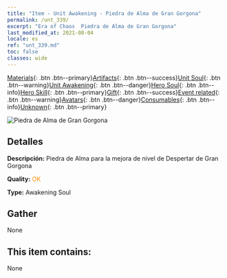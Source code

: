 ```yaml
---
title: "Item - Unit Awakening - Piedra de Alma de Gran Gorgona"
permalink: /unt_339/
excerpt: "Era of Chaos  Piedra de Alma de Gran Gorgona"
last_modified_at: 2021-08-04
locale: es
ref: "unt_339.md"
toc: false
classes: wide
---
```

 [Materials](/ItemsES/){: .btn .btn--primary}[Artifacts](/ItemsES/Artifacts/){: .btn .btn--success}[Unit Soul](/ItemsES/UnitSoul/){: .btn .btn--warning}[Unit Awakening](/ItemsES/UnitAwakening/){: .btn .btn--danger}[Hero Soul](/ItemsES/HeroSoul/){: .btn .btn--info}[Hero Skill](/ItemsES/HeroSkill/){: .btn .btn--primary}[Gift](/ItemsES/Gift/){: .btn .btn--success}[Event related](/ItemsES/Events/){: .btn .btn--warning}[Avatars](/ItemsES/Avatars/){: .btn .btn--danger}[Consumables](/ItemsES/Consumables/){: .btn .btn--info}[Unknown](/ItemsES/Unknown/){: .btn .btn--primary}

 ![Piedra de Alma de Gran Gorgona](/images/u/tia_manniu.jpg)

## Detalles
 **Descripción:** Piedra de Alma para la mejora de nivel de Despertar de Gran Gorgona

 **Quality:** <span style="color: #FF8C00">OK</span>

 **Type:** Awakening Soul

## Gather

  None

## This item contains:

  None

